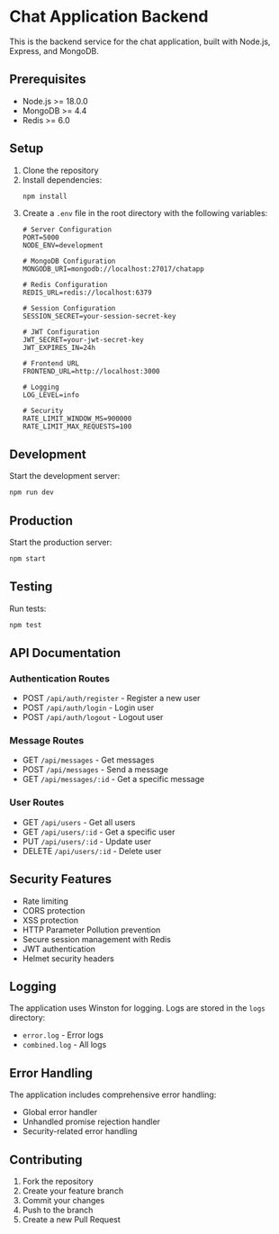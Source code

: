 # Chat Application Backend

This is the backend service for the chat application, built with Node.js, Express, and MongoDB.

## Prerequisites

- Node.js >= 18.0.0
- MongoDB >= 4.4
- Redis >= 6.0

## Setup

1. Clone the repository
2. Install dependencies:
   ```bash
   npm install
   ```
3. Create a `.env` file in the root directory with the following variables:
   ```
   # Server Configuration
   PORT=5000
   NODE_ENV=development

   # MongoDB Configuration
   MONGODB_URI=mongodb://localhost:27017/chatapp

   # Redis Configuration
   REDIS_URL=redis://localhost:6379

   # Session Configuration
   SESSION_SECRET=your-session-secret-key

   # JWT Configuration
   JWT_SECRET=your-jwt-secret-key
   JWT_EXPIRES_IN=24h

   # Frontend URL
   FRONTEND_URL=http://localhost:3000

   # Logging
   LOG_LEVEL=info

   # Security
   RATE_LIMIT_WINDOW_MS=900000
   RATE_LIMIT_MAX_REQUESTS=100
   ```

## Development

Start the development server:
```bash
npm run dev
```

## Production

Start the production server:
```bash
npm start
```

## Testing

Run tests:
```bash
npm test
```

## API Documentation

### Authentication Routes
- POST `/api/auth/register` - Register a new user
- POST `/api/auth/login` - Login user
- POST `/api/auth/logout` - Logout user

### Message Routes
- GET `/api/messages` - Get messages
- POST `/api/messages` - Send a message
- GET `/api/messages/:id` - Get a specific message

### User Routes
- GET `/api/users` - Get all users
- GET `/api/users/:id` - Get a specific user
- PUT `/api/users/:id` - Update user
- DELETE `/api/users/:id` - Delete user

## Security Features

- Rate limiting
- CORS protection
- XSS protection
- HTTP Parameter Pollution prevention
- Secure session management with Redis
- JWT authentication
- Helmet security headers

## Logging

The application uses Winston for logging. Logs are stored in the `logs` directory:
- `error.log` - Error logs
- `combined.log` - All logs

## Error Handling

The application includes comprehensive error handling:
- Global error handler
- Unhandled promise rejection handler
- Security-related error handling

## Contributing

1. Fork the repository
2. Create your feature branch
3. Commit your changes
4. Push to the branch
5. Create a new Pull Request 